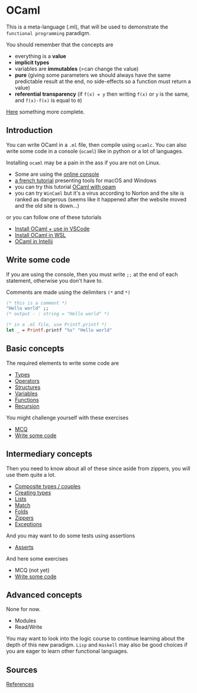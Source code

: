 # OCaml

This is a meta-language (.ml), that will be used
to demonstrate the ``functional programming`` paradigm.

You should remember that the concepts are

* everything is a **value**
* **implicit types**
* variables are **immutables** (=can change the value)
* **pure** (giving some parameters we should always
  have the same predictable result at the end, no
  side-effects so a function must return a value)
* **referential transparency** (if `f(x) = y` then writing
  `f(x)` or `y` is the same, and `f(x)-f(x)` is equal
  to `0`)

[Here](intro/fp.md) something more complete.

<div class="sr"></div>

## Introduction

You can write OCaml in a ``.ml`` file, then compile
using ``ocamlc``. You can also write some code in a
console (`ocaml`) like in python or a lot of languages.

Installing ``ocaml`` may be a pain in the ass if you are
not on Linux. 

* Some are using the [online console](https://try.ocamlpro.com/)
* [a french tutorial](https://carnot.cpge.info/index.php/2018/01/28/installer-ocaml-sur-sa-machine/)
presenting tools for macOS and Windows
* you can try this tutorial [OCaml with opam](https://fdopen.github.io/opam-repository-mingw/installation/)
* you can try ``WinCaml`` but it's a virus according to Norton
  and the site is ranked as dangerous (seems like it
  happened after the website moved and the old site
  is down...)

or you can follow one of these tutorials

* [Install OCaml + use in VSCode](intro/install-m.md)
* [Install OCaml in WSL](intro/install-wsl.md)
* [OCaml in Intellij](intro/install-idea.md)

<div class="sl"></div>

## Write some code

If you are using the console, then you must write
``;;`` at the end of each statement, otherwise you
don't have to.

Comments are made using the delimiters ``(*`` and `*)`

```ocaml
(* this is a comment *)
"Hello world" ;;
(* output - : string = "Hello world" *)

(* in a .ml file, use Printf.printf *) 
let _ = Printf.printf "%s" "Hello world"
```

<div class="sr"></div>

## Basic concepts

The required elements to write some code are

* [Types](basic/types.md)
* [Operators](basic/operators.md)
* [Structures](basic/structures.md)
* [Variables](basic/variables.md)
* [Functions](basic/functions.md)
* [Recursion](basic/rec.md)

You might challenge yourself with these exercises

* [MCQ](basic/mcq.md)
* [Write some code](basic/exercises.md)

<div class="sl"></div>

## Intermediary concepts

Then you need to know about all of these since 
aside from zippers, you will use them quite a lot.

* [Composite types / couples](interm/couples.md)
* [Creating types](interm/types.md)
* [Lists](interm/lists.md)
* [Match](interm/match.md)
* [Folds](interm/fold.md)
* [Zippers](interm/zippers.md)
* [Exceptions](interm/exceptions.md)

And you may want to do some tests using assertions

*  [Asserts](interm/assets.md)

And here some exercises

* MCQ (not yet)
* [Write some code](interm/exercises.md)

<div class="sr"></div>

## Advanced concepts

None for now.

* Modules
* Read/Write

You may want to look into the logic course to continue
learning about the depth of this new paradigm.
``Lisp`` and `Haskell` may also be good choices if
you are eager to learn other functional languages.

<div class="sl"></div>

## Sources

[References](ref.md)